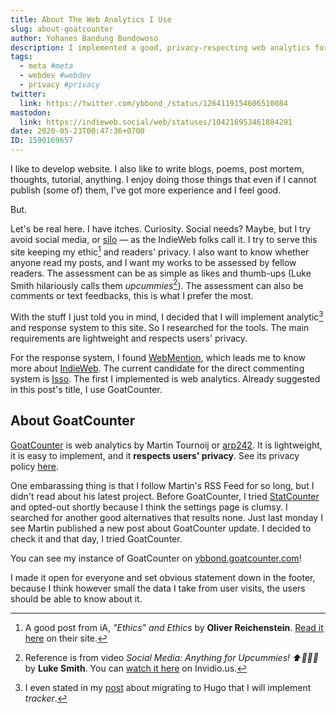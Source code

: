 ```yaml
---
title: About The Web Analytics I Use
slug: about-goatcounter
author: Yohanes Bandung Bondowoso
description: I implemented a good, privacy-respecting web analytics for this website since May the 20th. It is called GoatCounter. I try to explain and reason about it.
tags:
  - meta #meta
  - webdev #webdev
  - privacy #privacy
twitter:
  link: https://twitter.com/ybbond_/status/1264119154606510084
mastodon:
  link: https://indieweb.social/web/statuses/104216953461884291
date: 2020-05-23T00:47:36+0700
ID: 1590169657
---
```


I like to develop website. I also like to write blogs, poems, post mortem, thoughts, tutorial, anything. I enjoy doing those things that even if I cannot publish (some of) them, I've got more experience and I feel good.

But.

Let's be real here. I have itches. Curiosity. Social needs? Maybe, but I try avoid social media, or [silo](https://indieweb.org/silo) — as the IndieWeb folks call it. I try to serve this site keeping my ethic[^1] and readers' privacy. I also want to know whether anyone read my posts, and I want my works to be assessed by fellow readers. The assessment can be as simple as likes and thumb-ups (Luke Smith hilariously calls them _upcummies_[^2]). The assessment can also be comments or text feedbacks, this is what I prefer the most.

With the stuff I just told you in mind, I decided that I will implement analytic[^3] and response system to this site. So I researched for the tools. The main requirements are lightweight and respects users' privacy.

For the response system, I found [WebMention](https://webmention.io/), which leads me to know more about [IndieWeb](https://indieweb.org). The current candidate for the direct commenting system is [Isso](https://posativ.org/isso/). The first I implemented is web analytics. Already suggested in this post's title, I use GoatCounter.

## About GoatCounter

[GoatCounter](https://www.goatcounter.com/) is web analytics by Martin Tournoij or [arp242](https://www.arp242.net/goatcounter.html). It is lightweight, it is easy to implement, and it **respects users' privacy**. See its privacy policy [here](https://www.goatcounter.com/privacy).

One embarassing thing is that I follow Martin's RSS Feed for so long, but I didn't read about his latest project. Before GoatCounter, I tried [StatCounter](https://statcounter.com) and opted-out shortly because I think the settings page is clumsy. I searched for another good alternatives that results none. Just last monday I see Martin published a new post about GoatCounter update. I decided to check it and that day, I tried GoatCounter.

You can see my instance of GoatCounter on [ybbond.goatcounter.com](https://ybbond.goatcounter.com/)!

I made it open for everyone and set obvious statement down in the footer, because I think however small the data I take from user visits, the users should be able to know about it.



[^1]: A good post from iA, _"Ethics" and Ethics_ by **Oliver Reichenstein**. [Read it here](https://ia.net/topics/ethics-and-ethics) on their site.
[^2]: Reference is from video _Social Media: Anything for Upcummies! ⬆🍆💦💦_ by **Luke Smith**. You can [watch it here](https://invidio.us/watch?v=YjbyDU0WzYI&t=48) on Invidio.us.
[^3]: I even stated in my [post](/posts/2020-04-migrating-my-blog-to-hugo/#current-features) about migrating to Hugo that I will implement _tracker_.
